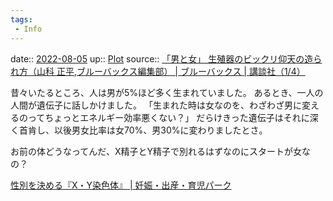 ```yaml
---
tags:
 - Info
---
```


date:: [2022-08-05](../Daily_Note/2022-08-05.md)
up:: [Plot](../Bar/Novel/Chaos/Plot.md)
source:: [「男と女」 生殖器のビックリ仰天の造られ方（山科 正平,ブルーバックス編集部） | ブルーバックス | 講談社（1/4）](https://gendai.ismedia.jp/articles/-/67686)

昔々いたるところ、人は男が5%ほど多く生まれていました。
あるとき、一人の人間が遺伝子に話しかけました。
「生まれた時は女なのを、わざわざ男に変えるのってちょっとエネルギー効率悪くない？」
だらけきった遺伝子はそれに深く首肯し、以後男女比率は女70%、男30%に変わりましたとさ。

お前の体どうなってんだ、X精子とY精子で別れるはずなのにスタートが女なの？

[性別を決める『X・Y染色体』 | 妊娠・出産・育児パーク](https://babys-ag.com/before-pregnancy/boy-or-girl/6/)

